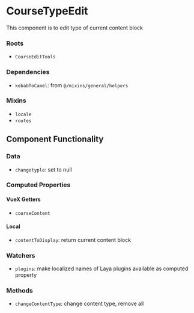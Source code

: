 CourseTypeEdit
===============
This component is to edit type of current content block 

### Roots
* `CourseEditTools`

### Dependencies
* `kebabToCamel`: from `@/mixins/general/helpers`

### Mixins
* `locale`
* `routes`

Component Functionality
---------

### Data
- `changetyple`: set to null

### Computed Properties
#### VueX Getters
- `courseContent`

#### Local
- `contentToDisplay`: return current content block

### Watchers
- `plugins`: make localized names of Laya plugins available as computed property

### Methods
- `changeContentType`: change content type, remove all 

